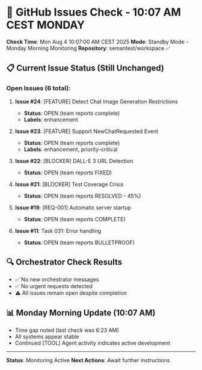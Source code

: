 # 🐙 GitHub Issues Check - 10:07 AM CEST MONDAY

**Check Time**: Mon Aug  4 10:07:00 AM CEST 2025
**Mode**: Standby Mode - Monday Morning Monitoring
**Repository**: semantest/workspace ✅

## 📋 Current Issue Status (Still Unchanged)

### Open Issues (6 total):

1. **Issue #24**: [FEATURE] Detect Chat Image Generation Restrictions
   - **Status**: OPEN (team reports complete)
   - **Labels**: enhancement

2. **Issue #23**: [FEATURE] Support NewChatRequested Event
   - **Status**: OPEN (team reports complete)
   - **Labels**: enhancement, priority-critical

3. **Issue #22**: [BLOCKER] DALL-E 3 URL Detection
   - **Status**: OPEN (team reports FIXED)

4. **Issue #21**: [BLOCKER] Test Coverage Crisis
   - **Status**: OPEN (team reports RESOLVED - 45%)

5. **Issue #19**: [REQ-001] Automatic server startup
   - **Status**: OPEN (team reports COMPLETE)

6. **Issue #11**: Task 031: Error handling
   - **Status**: OPEN (team reports BULLETPROOF)

## 🔍 Orchestrator Check Results
- ✅ No new orchestrator messages
- ✅ No urgent requests detected
- ⚠️ All issues remain open despite completion

## 📊 Monday Morning Update (10:07 AM)
- Time gap noted (last check was 6:23 AM)
- All systems appear stable
- Continued [TOOL] Agent activity indicates active development

---

**Status**: Monitoring Active
**Next Actions**: Await further instructions